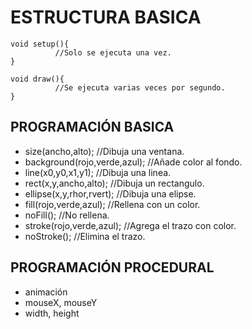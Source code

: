 # ESTRUCTURA BASICA

```
void setup(){
          //Solo se ejecuta una vez.
}

void draw(){
          //Se ejecuta varias veces por segundo.
}
```

## PROGRAMACIÓN BASICA

- size(ancho,alto); //Dibuja una ventana.
- background(rojo,verde,azul); //Añade color al fondo.
- line(x0,y0,x1,y1); //Dibuja una linea.
- rect(x,y,ancho,alto); //Dibuja un rectangulo.
- ellipse(x,y,rhor,rvert); //Dibuja una elipse.
- fill(rojo,verde,azul); //Rellena con un color.
- noFill(); //No rellena.
- stroke(rojo,verde,azul); //Agrega el trazo con color.
- noStroke(); //Elimina el trazo.

## PROGRAMACIÓN PROCEDURAL

- animación
- mouseX, mouseY
- width, height
